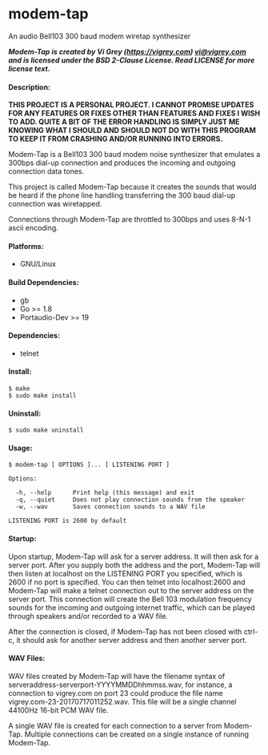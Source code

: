 # modem-tap

An audio Bell103 300 baud modem wiretap synthesizer

**_Modem-Tap is created by Vi Grey (https://vigrey.com) <vi@vigrey.com> and is licensed under the BSD 2-Clause License.  Read LICENSE for more license text._**

#### Description:
**THIS PROJECT IS A PERSONAL PROJECT.  I CANNOT PROMISE UPDATES FOR ANY FEATURES OR FIXES OTHER THAN FEATURES AND FIXES I WISH TO ADD.  QUITE A BIT OF THE ERROR HANDLING IS SIMPLY JUST ME KNOWING WHAT I SHOULD AND SHOULD NOT DO WITH THIS PROGRAM TO KEEP IT FROM CRASHING AND/OR RUNNING INTO ERRORS.**

Modem-Tap is a Bell103 300 baud modem noise synthesizer that emulates a 300bps dial-up connection and produces the incoming and outgoing connection data tones.

This project is called Modem-Tap because it creates the sounds that would be heard if the phone line handling transferring the 300 baud dial-up connection was wiretapped.

Connections through Modem-Tap are throttled to 300bps and uses 8-N-1 ascii encoding.

#### Platforms:
- GNU/Linux

#### Build Dependencies:
- gb
- Go >= 1.8
- Portaudio-Dev >= 19

#### Dependencies:
- telnet

#### Install:

    $ make
    $ sudo make install

#### Uninstall:
    $ sudo make uninstall

#### Usage:
    $ modem-tap [ OPTIONS ]... [ LISTENING PORT ]

    Options:

      -h, --help      Print help (this message) and exit
      -q, --quiet     Does not play connection sounds from the speaker
      -w, --wav       Saves connection sounds to a WAV file

    LISTENING PORT is 2600 by default

#### Startup:
Upon startup, Modem-Tap will ask for a server address.  It will then ask for a server port.  After you supply both the address and the port, Modem-Tap will then listen at localhost on the LISTENING PORT you specified, which is 2600 if no port is specified.  You can then telnet into localhost:2600 and Modem-Tap will make a telnet connection out to the server address on the server port.  This connection will create the Bell 103 modulation frequency sounds for the incoming and outgoing internet traffic, which can be played through speakers and/or recorded to a WAV file.

After the connection is closed, if Modem-Tap has not been closed with ctrl-c, it should ask for another server address and then another server port.

#### WAV Files:
WAV files created by Modem-Tap will have the filename syntax of serveraddress-serverport-YYYYMMDDhhmmss.wav, for instance, a connection to vigrey.com on port 23 could produce the file name vigrey.com-23-20170717011252.wav.  This file will be a single channel 44100Hz 16-bit PCM WAV file.

A single WAV file is created for each connection to a server from Modem-Tap.  Multiple connections can be created on a single instance of running Modem-Tap.
